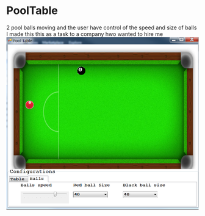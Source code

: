 # PoolTable
2 pool balls moving and the user have control of the speed and size of balls
I made this this as a task to a company hwo wanted to hire me
![alt text](https://github.com/DanyTrakhtenberg/PoolTable/blob/master/PoolTableTask/poolTaskImage1.PNG)
